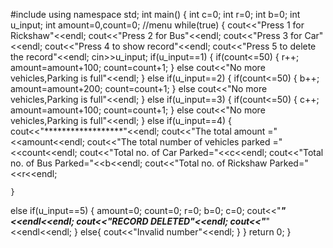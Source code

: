 #include<iostream>
using namespace std;
int main()
{
    int c=0;
    int r=0;
    int b=0;
    int u_input;
    int amount=0,count=0;
    //menu
    while(true)
    {
    cout<<"Press 1 for Rickshaw"<<endl;
    cout<<"Press 2 for Bus"<<endl;
    cout<<"Press 3 for Car"<<endl;
    cout<<"Press 4 to show record"<<endl;
    cout<<"Press 5 to delete the record"<<endl;
    cin>>u_input;
    if(u_input==1)
    {
        if(count<=50)
        {
            r++;
        amount=amount+100;
        count=count+1;
    }
    else
        cout<<"No more vehicles,Parking is full"<<endl;
    }
   else if(u_input==2)
    {
        if(count<=50)
        {
            b++;
        amount=amount+200;
        count=count+1;
    }
    else
        cout<<"No more vehicles,Parking is full"<<endl;
    }
    else if(u_input==3)
    {
        if(count<=50)
        {
            c++;
        amount=amount+100;
        count=count+1;
    }
    else
        cout<<"No more vehicles,Parking is full"<<endl;
    }
    else if(u_input==4)
    {
        cout<<"******************"<<endl;
        cout<<"The total amount ="<<amount<<endl;
        cout<<"The total number of vehicles parked ="<<count<<endl;
        cout<<"Total no. of Car Parked="<<c<<endl;
        cout<<"Total no. of Bus Parked="<<b<<endl;
        cout<<"Total no. of Rickshaw Parked="<<r<<endl;

    }
   else if(u_input==5)
    {
        amount=0;
        count=0;
        r=0;
        b=0;
        c=0;
        cout<<"***************"<<endl<<endl;
        cout<<"RECORD DELETED"<<endl;
         cout<<"***************"<<endl<<endl;
    }
    else{
        cout<<"Invalid number"<<endl;
 }   }
 return 0;
}
